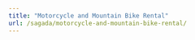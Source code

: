 ```yaml
---
title: "Motorcycle and Mountain Bike Rental"
url: /sagada/motorcycle-and-mountain-bike-rental/
---
```

